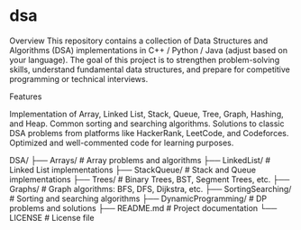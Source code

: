 # dsa

Overview
This repository contains a collection of Data Structures and Algorithms (DSA) implementations in C++ / Python / Java (adjust based on your language). The goal of this project is to strengthen problem-solving skills, understand fundamental data structures, and prepare for competitive programming or technical interviews.



Features


Implementation of Array, Linked List, Stack, Queue, Tree, Graph, Hashing, and Heap.
Common sorting and searching algorithms.
Solutions to classic DSA problems from platforms like HackerRank, LeetCode, and Codeforces.
Optimized and well-commented code for learning purposes.



DSA/
├── Arrays/               # Array problems and algorithms
├── LinkedList/           # Linked List implementations
├── StackQueue/           # Stack and Queue implementations
├── Trees/                # Binary Trees, BST, Segment Trees, etc.
├── Graphs/               # Graph algorithms: BFS, DFS, Dijkstra, etc.
├── SortingSearching/     # Sorting and searching algorithms
├── DynamicProgramming/   # DP problems and solutions
├── README.md             # Project documentation
└── LICENSE               # License file
